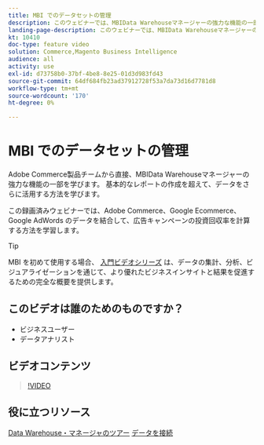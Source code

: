 ```yaml
---
title: MBI でのデータセットの管理
description: このウェビナーでは、MBIData Warehouseマネージャーの強力な機能の一部について説明します。
landing-page-description: このウェビナーでは、MBIData Warehouseマネージャーの強力な機能の一部について説明します。
kt: 10410
doc-type: feature video
solution: Commerce,Magento Business Intelligence
audience: all
activity: use
exl-id: d73758b0-37bf-4be8-8e25-01d3d983fd43
source-git-commit: 64df684fb23ad37912728f53a7da73d16d7781d8
workflow-type: tm+mt
source-wordcount: '170'
ht-degree: 0%

---
```


# MBI でのデータセットの管理

Adobe Commerce製品チームから直接、MBIData Warehouseマネージャーの強力な機能の一部を学びます。 基本的なレポートの作成を超えて、データをさらに活用する方法を学びます。

この録画済みウェビナーでは、Adobe Commerce、Google Ecommerce、Google AdWords のデータを結合して、広告キャンペーンの投資回収率を計算する方法を学習します。

>[!TIP]
>
>MBI を初めて使用する場合、 [入門ビデオシリーズ](./../1-overview.md) は、データの集計、分析、ビジュアライゼーションを通じて、より優れたビジネスインサイトと結果を促進するための完全な概要を提供します。

## このビデオは誰のためのものですか？

- ビジネスユーザー
- データアナリスト

## ビデオコンテンツ

>[!VIDEO](https://video.tv.adobe.com/v/342408?quality=12&learn=on)

## 役に立つリソース

[Data Warehouse・マネージャのツアー](https://docs.magento.com/mbi/data-analyst/data-warehouse-mgr/tour-dwm.html)
[データを接続](https://docs.magento.com/mbi/data-analyst/importing-data/connecting-data/connecting-data.html)
